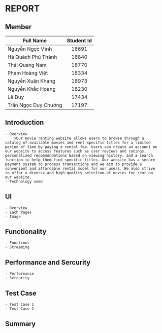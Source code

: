 # REPORT
## Member
| Full Name  | Student Id |
| ---------  | :---: |
| Nguyễn Ngọc Vĩnh  | 18691 |
| Hà Quách Phú Thành | 18840 |
| Thái Quang Nam | 18770 |
| Phạm Hoàng Việt | 18334 |
| Nguyễn Xuân Khang | 18973 |
| Nguyễn Khắc Hoàng | 18230 |
| Lê Duy | 17434 |
| Trần Ngọc Duy Chương | 17197 |

## Introduction
    - Overview
        >Our movie renting website allows users to browse through a catalog of available movies and rent specific titles for a limited period of time by paying a rental fee. Users can create an account on our website to access features such as user reviews and ratings, personalized recommendations based on viewing history, and a search function to help them find specific titles. Our website has a secure payment system to process transactions and we aim to provide a convenient and affordable rental model for our users. We also strive to offer a diverse and high-quality selection of movies for rent on our website. 
    - Technology used

## UI
    - Overview
    - Each Pages
    - Image

## Functionality
    - Functions
    - Streaming

## Performance and Sercurity
    - Performance
    - Sercurity

## Test Case
    - Test Case 1
    - Test Case 2
  
## Summary